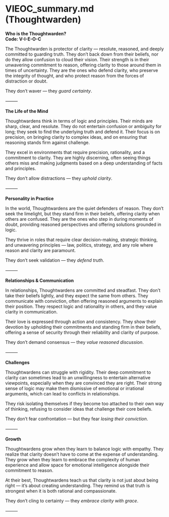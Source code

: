 # VIEOC_summary.md (Thoughtwarden)

**Who is the Thoughtwarden?**  
**Code: V-I-E-O-C**

The Thoughtwarden is protector of clarity — resolute, reasoned, and deeply committed to guarding truth. They don’t back down from their beliefs, nor do they allow confusion to cloud their vision. Their strength is in their unwavering commitment to reason, offering clarity to those around them in times of uncertainty. They are the ones who defend clarity, who preserve the integrity of thought, and who protect reason from the forces of distraction or doubt.

They don’t waver — they *guard certainty*.

⸻

**The Life of the Mind**

Thoughtwardens think in terms of logic and principles. Their minds are sharp, clear, and resolute. They do not entertain confusion or ambiguity for long; they seek to find the underlying truth and defend it. Their focus is on precision, on bringing clarity to complex ideas, and on ensuring that reasoning stands firm against challenge.

They excel in environments that require precision, rationality, and a commitment to clarity. They are highly discerning, often seeing things others miss and making judgments based on a deep understanding of facts and principles.

They don’t allow distractions — they *uphold clarity*.

⸻

**Personality in Practice**

In the world, Thoughtwardens are the quiet defenders of reason. They don’t seek the limelight, but they stand firm in their beliefs, offering clarity when others are confused. They are the ones who step in during moments of doubt, providing reasoned perspectives and offering solutions grounded in logic.

They thrive in roles that require clear decision-making, strategic thinking, and unwavering principles — law, politics, strategy, and any role where reason and clarity are paramount.

They don’t seek validation — they *defend truth*.

⸻

**Relationships & Communication**

In relationships, Thoughtwardens are committed and steadfast. They don’t take their beliefs lightly, and they expect the same from others. They communicate with conviction, often offering reasoned arguments to explain their position. They respect logic and rationality in others, and they value clarity in communication.

Their love is expressed through action and consistency. They show their devotion by upholding their commitments and standing firm in their beliefs, offering a sense of security through their reliability and clarity of purpose.

They don’t demand consensus — they *value reasoned discussion*.

⸻

**Challenges**

Thoughtwardens can struggle with rigidity. Their deep commitment to clarity can sometimes lead to an unwillingness to entertain alternative viewpoints, especially when they are convinced they are right. Their strong sense of logic may make them dismissive of emotional or irrational arguments, which can lead to conflicts in relationships.

They risk isolating themselves if they become too attached to their own way of thinking, refusing to consider ideas that challenge their core beliefs.

They don’t fear confrontation — but they fear *losing their conviction*.

⸻

**Growth**

Thoughtwardens grow when they learn to balance logic with empathy. They realize that clarity doesn’t have to come at the expense of understanding. They grow when they learn to embrace the complexity of human experience and allow space for emotional intelligence alongside their commitment to reason.

At their best, Thoughtwardens teach us that clarity is not just about being right — it’s about creating understanding. They remind us that truth is strongest when it is both rational and compassionate.

They don’t cling to certainty — they *embrace clarity with grace*.

⸻
